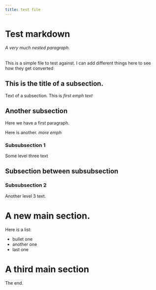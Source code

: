 ```yaml
---
title: test file
---
```


# Test markdown

###### A very much nested paragraph.

This is a simple file to test against.  I can add different things here to see how they get converted

## This is the title of a subsection.

Text of a subsection.  This is *first emph text*

## Another subsection

Here we have a first paragraph.

Here is another.  *more emph*

### Subsubsection 1

Some level three text

## Subsection between subsubsection


### Subsubsection 2

Another level 3 text.

# A new main section.

Here is a list:

- bullet one
- another one
- last one


# A third main section 

The end.